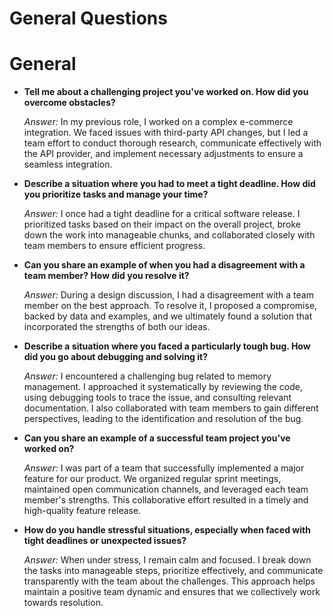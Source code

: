 # General Questions

General
=======

*   **Tell me about a challenging project you've worked on. How did you overcome obstacles?**
    
    _Answer:_ In my previous role, I worked on a complex e-commerce integration. We faced issues with third-party API changes, but I led a team effort to conduct thorough research, communicate effectively with the API provider, and implement necessary adjustments to ensure a seamless integration.
    

*   **Describe a situation where you had to meet a tight deadline. How did you prioritize tasks and manage your time?**
    
    _Answer:_ I once had a tight deadline for a critical software release. I prioritized tasks based on their impact on the overall project, broke down the work into manageable chunks, and collaborated closely with team members to ensure efficient progress.
    

*   **Can you share an example of when you had a disagreement with a team member? How did you resolve it?**
    
    _Answer:_ During a design discussion, I had a disagreement with a team member on the best approach. To resolve it, I proposed a compromise, backed by data and examples, and we ultimately found a solution that incorporated the strengths of both our ideas.
    

*   **Describe a situation where you faced a particularly tough bug. How did you go about debugging and solving it?**
    
    _Answer:_ I encountered a challenging bug related to memory management. I approached it systematically by reviewing the code, using debugging tools to trace the issue, and consulting relevant documentation. I also collaborated with team members to gain different perspectives, leading to the identification and resolution of the bug.
    

*   **Can you share an example of a successful team project you've worked on?**
    
    _Answer:_ I was part of a team that successfully implemented a major feature for our product. We organized regular sprint meetings, maintained open communication channels, and leveraged each team member's strengths. This collaborative effort resulted in a timely and high-quality feature release.
    

*   **How do you handle stressful situations, especially when faced with tight deadlines or unexpected issues?**
    
    _Answer:_ When under stress, I remain calm and focused. I break down the tasks into manageable steps, prioritize effectively, and communicate transparently with the team about the challenges. This approach helps maintain a positive team dynamic and ensures that we collectively work towards resolution.